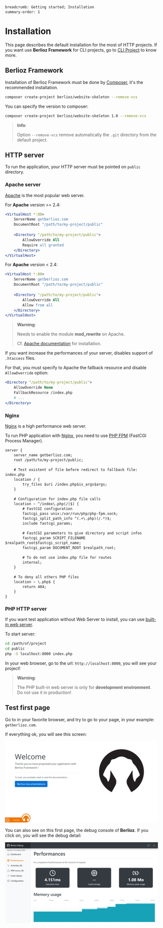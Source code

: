 ```index
breadcrumb: Getting started; Installation
summary-order: 1
```

# Installation

This page describes the default installation for the most of HTTP projects.
If you want use **Berlioz Framework** for CLI projects, go to [CLI Project](../cli.md) to know more.

## Berlioz Framework

Installation of Berlioz Framework must be done by [Composer](https://getcomposer.org/), it's the recommended installation.

```bash
composer create-project berlioz/website-skeleton --remove-vcs
```

You can specify the version to composer:

```bash
composer create-project berlioz/website-skeleton 1.0 --remove-vcs
```

> **Info**:
>
> Option `--remove-vcs` remove automatically the `.git` directory from the default project.

## HTTP server

To run the application, your HTTP server must be pointed on `public` directory.

### Apache server

[Apache](https://httpd.apache.org/) is the most popular web server.

For **Apache** version >= 2.4:

```apache
<VirtualHost *:80>
    ServerName getberlioz.com
    DocumentRoot "/path/to/my-project/public"

    <Directory "/path/to/my-project/public">
        AllowOverride All
        Require all granted
    </Directory>
</VirtualHost>
```

For **Apache** version < 2.4:

```apache
<VirtualHost *:80>
    ServerName getberlioz.com
    DocumentRoot "/path/to/my-project/public"

    <Directory "/path/to/my-project/public">
        AllowOverride All
        Allow from all
    </Directory>
</VirtualHost>
```

> **Warning**:
>
> Needs to enable the module **mod_rewrite** on Apache.
>
> Cf. [Apache documentation](https://httpd.apache.org/docs/current/fr/mod/mod_rewrite.html) for installation.

If you want increase the performances of your server, disables support of `.htaccess` files.

For that, you must specify to Apache the fallback resource and disable `AllowOverride` option:

```apache
<Directory "/path/to/my-project/public">
    AllowOverride None
    FallbackResource /index.php
    # ...
</Directory>
```  

### Nginx

[Nginx](https://www.nginx.com) is a high performance web server.

To run PHP application with [Nginx](https://www.nginx.com), you need to use [PHP FPM](http://php.net/manual/book.fpm.php) (FastCGI Process Manager).

```nginx
server {
    server_name getberlioz.com;
    root /path/to/my-project/public;

    # Test existent of file before redirect to fallback file: index.php
    location / {
        try_files $uri /index.php$is_args$args;
    }

    # Configuration for index.php file calls
    location ~ ^/index\.php(/|$) {
        # FastCGI configuration
        fastcgi_pass unix:/var/run/php/php-fpm.sock;
        fastcgi_split_path_info ^(.+\.php)(/.*)$;
        include fastcgi_params;

        # FastCGI parameters to give directory and script infos
        fastcgi_param SCRIPT_FILENAME $realpath_root$fastcgi_script_name;
        fastcgi_param DOCUMENT_ROOT $realpath_root;

        # To do not use index.php file for routes
        internal;
    }

    # To deny all others PHP files
    location ~ \.php$ {
        return 404;
    }
}
```

### PHP HTTP server

If you want test application without Web Server to install, you can use [built-in web server](http://php.net/manual/features.commandline.webserver.php).

To start server:

```bash
cd /path/of/project
cd public
php -S localhost:8000 index.php
```

In your web browser, go to the url: `http://localhost:8000`, you will see your project!

> **Warning**:
>
> The PHP built-in web server is only for **development environment**.
> Do not use it in production!

## Test first page

Go to in your favorite browser, and try to go to your page, in your example: `getberlioz.com`.

If everything ok, you will see this screen:

![First page](../_imgs/first-page.png)

You can also see on this first page, the debug console of **Berlioz**. If you click on, you will see the debug detail:

![Debug](../_imgs/first-page-debug.png)

